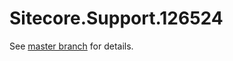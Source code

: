 # Sitecore.Support.126524

See [master branch](https://github.com/sitecoresupport/Sitecore.Support.126524) for details.